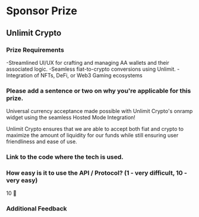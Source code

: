 # Sponsor Prize

## Unlimit Crypto

### Prize Requirements
-Streamlined UI/UX for crafting and managing AA wallets and their associated logic.
-Seamless fiat-to-crypto conversions using Unlimit.
-Integration of NFTs, DeFi, or Web3 Gaming ecosystems

### Please add a sentence or two on why you're applicable for this prize.

Universal currency acceptance made possible with Unlimit Crypto's onramp widget using the seamless Hosted Mode Integration!

Unlimit Crypto ensures that we are able to accept both fiat and crypto to maximize the amount of liquidity for our funds while still ensuring user friendliness and ease of use.

### Link to the code where the tech is used.

### How easy is it to use the API / Protocol? (1 - very difficult, 10 - very easy)

10 🌟

### Additional Feedback

